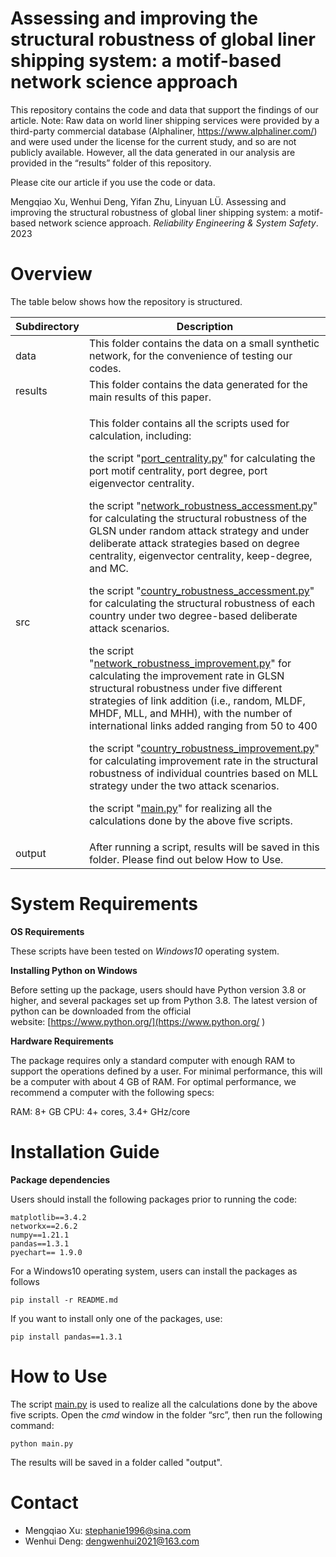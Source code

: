 ﻿# **Assessing and improving the structural robustness of global liner shipping system: a motif-based network science approach**
This repository contains the code and data that support the findings of our article. Note: Raw data on world liner shipping services were provided by a third-party commercial database (Alphaliner, https://www.alphaliner.com/) and were used under the license for the current study, and so are not publicly available. However, all the data generated in our analysis are provided in the “results” folder of this repository.

Please cite our article if you use the code or data.

Mengqiao Xu, Wenhui Deng, Yifan Zhu, Linyuan LÜ. Assessing and improving the structural robustness of global liner shipping system: a motif-based network science approach. *Reliability Engineering & System Safety*. 2023
# **Overview**
The table below shows how the repository is structured. 

|Subdirectory|Description|
| - | - |
|data|This folder contains the data on a small synthetic network, for the convenience of testing our codes.|
|results|This folder contains the data generated for the main results of this paper.|
|src|<p>This folder contains all the scripts used for calculation, including:</p><p>the script "[port\_centrality.py](https://github.com/WenhuiDeng2000/GLSN-structural-robustness/blob/main/src/port_centrality.py)" for calculating the port motif centrality, port degree, port eigenvector centrality.</p><p>the script "[network\_robustness\_accessment.py](https://github.com/WenhuiDeng2000/GLSN-structural-robustness/blob/main/src/network_robustness_accessment.py)" for calculating the structural robustness of the GLSN under random attack strategy and under deliberate attack strategies based on degree centrality, eigenvector centrality, keep-degree, and MC.</p><p>the script "[country\_robustness\_accessment.py](https://github.com/WenhuiDeng2000/GLSN-structural-robustness/blob/main/src/country_robustness_accessment.py)" for calculating the structural robustness of each country under two degree-based deliberate attack scenarios.</p><p>the script "[network\_robustness\_improvement.py](https://github.com/WenhuiDeng2000/GLSN-structural-robustness/blob/main/src/network_robustness_improvement.py)" for calculating the improvement rate in GLSN structural robustness under five different strategies of link addition (i.e., random, MLDF, MHDF, MLL, and MHH), with the number of international links added ranging from 50 to 400</p><p>the script "[country\_robustness\_improvement.py](https://github.com/WenhuiDeng2000/GLSN-structural-robustness/blob/main/src/country_robustness_improvement.py)" for calculating improvement rate in the structural robustness of individual countries based on MLL strategy under the two attack scenarios.</p><p>the script "[main.py](https://github.com/WenhuiDeng2000/GLSN-structural-robustness/blob/main/src/main.py)" for realizing all the calculations done by the above five scripts.</p>|
|output|After running a script, results will be saved in this folder. Please find out below How to Use.|
# **System Requirements**
**OS Requirements**

These scripts have been tested on *Windows10* operating system.

**Installing Python on Windows**

Before setting up the package, users should have Python version 3.8 or higher, and several packages set up from Python 3.8. The latest version of python can be downloaded from the official website: [https://www.python.org/](https://www.python.org/ ) 

**Hardware Requirements**

The package requires only a standard computer with enough RAM to support the operations defined by a user. For minimal performance, this will be a computer with about 4 GB of RAM. For optimal performance, we recommend a computer with the following specs:

RAM: 8+ GB
CPU: 4+ cores, 3.4+ GHz/core
# **Installation Guide**
**Package dependencies**

Users should install the following packages prior to running the code:

    matplotlib==3.4.2
    networkx==2.6.2
    numpy==1.21.1
    pandas==1.3.1
    pyechart== 1.9.0    

For a Windows10 operating system, users can install the packages as follows 

    pip install -r README.md 

If you want to install only one of the packages, use:

    pip install pandas==1.3.1
# **How to Use**
The script [main.py](https://github.com/WenhuiDeng2000/GLSN-structural-robustness/blob/main/src/main.py) is used to realize all the calculations done by the above five scripts. Open the *cmd* window in the folder “src”, then run the following command:

    python main.py

The results will be saved in a folder called "output".
# **Contact**
- Mengqiao Xu: stephanie1996@sina.com 
- Wenhui Deng: dengwenhui2021@163.com 

